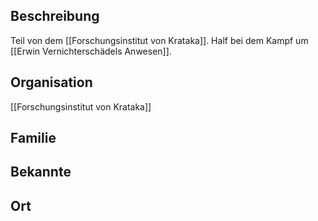 ## Beschreibung
Teil von dem [[Forschungsinstitut von Krataka]]. Half bei dem Kampf um [[Erwin Vernichterschädels Anwesen]].

## Organisation
[[Forschungsinstitut von Krataka]]

## Familie


## Bekannte


## Ort
